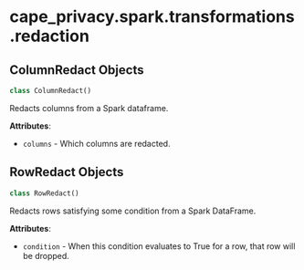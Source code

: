 <a name="cape_privacy.spark.transformations.redaction"></a>
# cape\_privacy.spark.transformations.redaction

<a name="cape_privacy.spark.transformations.redaction.ColumnRedact"></a>
## ColumnRedact Objects

```python
class ColumnRedact()
```

Redacts columns from a Spark dataframe.

**Attributes**:

- `columns` - Which columns are redacted.

<a name="cape_privacy.spark.transformations.redaction.RowRedact"></a>
## RowRedact Objects

```python
class RowRedact()
```

Redacts rows satisfying some condition from a Spark DataFrame.

**Attributes**:

- `condition` - When this condition evaluates to True for a row, that row
  will be dropped.


